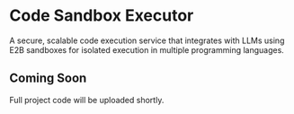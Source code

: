 # Code Sandbox Executor

A secure, scalable code execution service that integrates with LLMs using E2B sandboxes for isolated execution in multiple programming languages.

## Coming Soon

Full project code will be uploaded shortly.